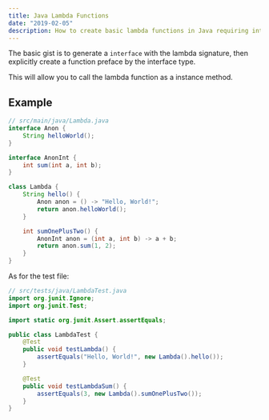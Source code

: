 ```yaml
---
title: Java Lambda Functions
date: "2019-02-05"
description: How to create basic lambda functions in Java requiring interfaces.
---
```


The basic gist is to generate a `interface` with the lambda signature, then explicitly create a function preface by the interface type.

This will allow you to call the lambda function as a instance method.



## Example

```java
// src/main/java/Lambda.java
interface Anon {
    String helloWorld();
}

interface AnonInt {
    int sum(int a, int b);
}

class Lambda {
    String hello() {
        Anon anon = () -> "Hello, World!";
        return anon.helloWorld();
    }

    int sumOnePlusTwo() {
        AnonInt anon = (int a, int b) -> a + b;
        return anon.sum(1, 2);
    }
}
```

As for the test file:

```java
// src/tests/java/LambdaTest.java
import org.junit.Ignore;
import org.junit.Test;

import static org.junit.Assert.assertEquals;

public class LambdaTest {
    @Test
    public void testLambda() {
        assertEquals("Hello, World!", new Lambda().hello());
    }

    @Test
    public void testLambdaSum() {
        assertEquals(3, new Lambda().sumOnePlusTwo());
    }
}
```

